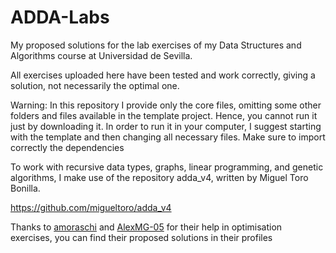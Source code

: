 # ADDA-Labs

My proposed solutions for the lab exercises of my Data Structures and Algorithms course at Universidad de Sevilla. 

All exercises uploaded here have been tested and work correctly, giving a solution, not necessarily the optimal one.

Warning: In this repository I provide only the core files, omitting some other folders and files available in the template project. Hence, you cannot run it just by downloading it.
In order to run it in your computer, I suggest starting with the template and then changing all necessary files. Make sure to import correctly the dependencies

To work with recursive data types, graphs, linear programming, and genetic algorithms, I make use of the repository adda_v4, written by Miguel Toro Bonilla.

https://github.com/migueltoro/adda_v4

Thanks to [amoraschi](https://github.com/amoraschi) and [AlexMG-05](https://github.com/AlexMG-05) for their help in optimisation exercises, you can find their proposed solutions in their profiles
